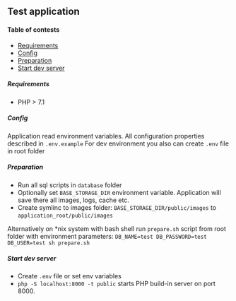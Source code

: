 ## Test application

#### Table of contests
* [Requirements](#requirements)
* [Config](#config)
* [Preparation](#preparation)
* [Start dev server](#start-dev-server)

##### Requirements
* PHP > 7.1

##### Config
Application read environment variables. All configuration properties described in `.env.example`
For dev environment you also can create `.env` file in root folder

##### Preparation
* Run all sql scripts in `database` folder
* Optionally set `BASE_STORAGE_DIR` environment variable. Application will save there all images, logs, cache etc.
* Create symlinc to images folder:
`BASE_STORAGE_DIR/public/images` to `application_root/public/images`

Alternatively on *nix system with bash shell run `prepare.sh` script from root folder with environment parameters:
`DB_NAME=test DB_PASSWORD=test DB_USER=test sh prepare.sh `

##### Start dev server
* Create `.env` file or set env variables
* `php -S localhost:8000 -t public` starts PHP build-in server on port 8000.


